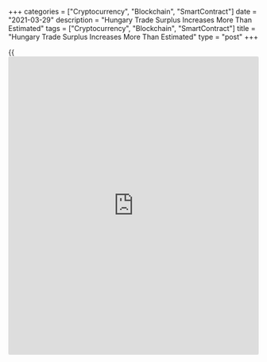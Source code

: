 +++
categories = ["Cryptocurrency", "Blockchain", "SmartContract"]
date = "2021-03-29"
description = "Hungary Trade Surplus Increases More Than Estimated"
tags = ["Cryptocurrency", "Blockchain", "SmartContract"]
title = "Hungary Trade Surplus Increases More Than Estimated"
type = "post"
+++

{{<iframe id="large-banner" src="https://www.bounty.group/#slide=16.0" width="100%" height="600" scrolling="no" style="border: 0px solid rgb(216, 221, 230); border-radius: 3px;">}}

Hungary's trade surplus increased more than initially estimated in
January, final data from the Hungarian Central Statistical Office showed
on Monday.

The trade surplus was EUR 855 million in January versus EUR 830 million
in the initial estimate. In the same month last year, the trade surplus
was EUR 412 million.

In December, the trade surplus was EUR 398 million.

Exports declined 5.2 percent year-on-year in January, after a 11.0
percent decrease in December. In the initial estimate, exports fell 5.5
percent.

Imports decreased 10.5 percent annually in January, after a 7.1 percent
rise in the preceding month. According to the initial estimate, imports
declined 10.4 percent.

On a seasonally and working-day adjusted basis, exports increased 3.0
percent month-on-month in January and imports declined 1.8 percent.

For comments and feedback [contact](https://www.playgroundfx.com/contact/): editorial@rtt[news](https://www.letsplayfx.com/blog/forex-news-website/).com

[Economic News][1]

 **What parts of the world are seeing the best (and worst) economic
performances lately? Click[here][2] to check out our [Econ Scorecard][2]
and find out! See up-to-the-moment [ranking](https://www.playgroundfx.com/blog/crypto-exchange-ranking/)s for the best and worst
performers in [GDP][2], [unemployment rate][3], [inflation][4] and much
more.**

   1. www.rtt[news](https://www.letsplayfx.com/blog/forex-news-website/).com/Content/EconomicNews.aspx
   2. www.rtt[news](https://www.letsplayfx.com/blog/forex-news-website/).com/economic-scorecard/world-rank/GDP/highest-performance.aspx
   3. www.rtt[news](https://www.letsplayfx.com/blog/forex-news-website/).com/economic-scorecard/world-rank/unemployment-rate/lowest-performance.aspx
   4. www.rtt[news](https://www.letsplayfx.com/blog/forex-news-website/).com/economic-scorecard/world-rank/CPI/highest-performance.aspx